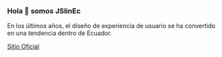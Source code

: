 ### Hola 👋 somos **JSlinEc**
En los últimos años, el diseño de experiencia de usuario se ha convertido en una tendencia dentro de Ecuador.

[Sitio Oficial](https://jslinec.github.io)
